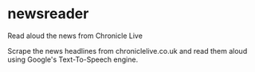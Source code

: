 # newsreader
Read aloud the news from Chronicle Live

Scrape the news headlines from chroniclelive.co.uk and read them aloud using Google's Text-To-Speech engine.
